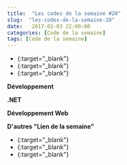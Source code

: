 ```yaml
---
title:  "Les codes de la semaine #20"
slug:  "les-codes-de-la-semaine-20"
date:   2017-02-03 22:00:00
categories: [Code de la semaine]
tags: [Code de la semaine]
---
```


- [](){:target="_blank"}
- [](){:target="_blank"}
- [](){:target="_blank"}


**Développement**



**.NET**



**Développement Web**



**D'autres "Lien de la semaine"**




- [](){:target="_blank"}
- [](){:target="_blank"}
- [](){:target="_blank"}

